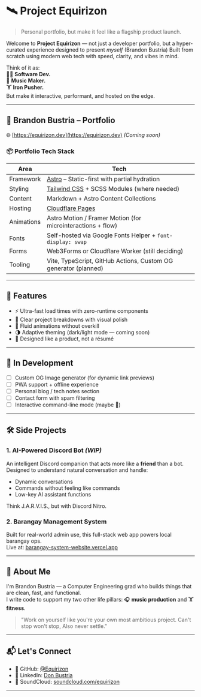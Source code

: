 # 🛰️ Project Equirizon

> Personal portfolio, but make it feel like a flagship product launch.

Welcome to **Project Equirizon** — not just a developer portfolio, but a hyper-curated experience designed to present _myself_ (Brandon Bustria)
Built from scratch using modern web tech with speed, clarity, and vibes in mind.

Think of it as:  
👨‍💻 **Software Dev.**  
🎵 **Music Maker.**  
🏋️ **Iron Pusher.**  
But make it interactive, performant, and hosted on the edge.

---

## 🔗 Brandon Bustria – Portfolio

🌐 [https://equirizon.dev](https://equirizon.dev) _(Coming soon)_

### 📦 Portfolio Tech Stack

| Area           | Tech                                                                 |
|----------------|----------------------------------------------------------------------|
| Framework      | [Astro](https://astro.build) – Static-first with partial hydration   |
| Styling        | [Tailwind CSS](https://tailwindcss.com) + SCSS Modules (where needed)|
| Content        | Markdown + Astro Content Collections                                 |
| Hosting        | [Cloudflare Pages](https://pages.cloudflare.com)                     |
| Animations     | Astro Motion / Framer Motion (for microinteractions + flow)          |
| Fonts          | Self-hosted via Google Fonts Helper + `font-display: swap`           |
| Forms          | Web3Forms or Cloudflare Worker (still deciding)                      |
| Tooling        | Vite, TypeScript, GitHub Actions, Custom OG generator (planned)      |

---

## 🧩 Features

- ⚡️ Ultra-fast load times with zero-runtime components
- 🎯 Clear project breakdowns with visual polish
- 🎨 Fluid animations without overkill
- 🌗 Adaptive theming (dark/light mode — coming soon)
- 🧠 Designed like a product, not a résumé

---

## 🧪 In Development

- [ ] Custom OG Image generator (for dynamic link previews)
- [ ] PWA support + offline experience
- [ ] Personal blog / tech notes section
- [ ] Contact form with spam filtering
- [ ] Interactive command-line mode (maybe 👀)

---

## 🛠️ Side Projects

### 1. **AI-Powered Discord Bot** _(WIP)_  

An intelligent Discord companion that acts more like a **friend** than a bot.  
Designed to understand natural conversation and handle:

- Dynamic conversations
- Commands without feeling like commands
- Low-key AI assistant functions

Think J.A.R.V.I.S., but with Discord Nitro.

### 2. **Barangay Management System**  

Built for real-world admin use, this full-stack web app powers local barangay ops.  
Live at: [barangay-system-website.vercel.app](https://barangay-system-website.vercel.app)

---

## 📡 About Me

I'm Brandon Bustria — a Computer Engineering grad who builds things that are clean, fast, and functional.  
I write code to support my two other life pillars: 🎧 **music production** and 🏋️ **fitness**.

> "Work on yourself like you're your own most ambitious project. Can't stop won't stop, Also never settle."  

---

## 📬 Let's Connect

- 🐙 GitHub: [@Equirizon](https://github.com/Equirizon)
- 💼 LinkedIn: [Don Bustria](https://linkedin.com/in/donbustria/)
- 🎵 SoundCloud: [soundcloud.com/equirizon](https://soundcloud.com/equirizon)

---
